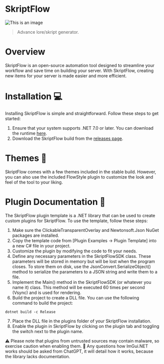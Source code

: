 # SkriptFlow
![This is an image](https://media.discordapp.net/attachments/891649862817427531/1092520940224659507/skriptflow_logo.png?width=992&height=415)
> Advance lore/skript generator.

# Overview
SkriptFlow is an open-source automation tool designed to streamline your workflow and save time on building your server. With SkriptFlow, creating new items for your server is made easier and more efficient.

# Installation 💻
Installing SkriptFlow is simple and straightforward. Follow these steps to get started:

1. Ensure that your system supports .NET 7.0 or later. You can download the runtime [here](https://dotnet.microsoft.com/en-us/download/dotnet/7.0).
2. Download the SkriptFlow build from the [releases page](https://github.com/survivalq/SkriptFlow/releases/tag/Stable).

# Themes 🎨
SkriptFlow comes with a few themes included in the stable build. However, you can also use the included FlowStyle plugin to customize the look and feel of the tool to your liking.

# Plugin Documentation 📖
The SkriptFlow plugin template is a .NET library that can be used to create custom plugins for SkriptFlow. To use the template, follow these steps:

1. Make sure the ClickableTransparentOverlay and Newtonsoft.Json NuGet packages are installed.
2. Copy the template code from [Plugin Examples -> Plugin Template] into a new C# file in your project.
3. Customize the plugin by modifying the code to fit your needs.
4. Define any necessary parameters in the SkriptFlowSDK class. These parameters will be stored in memory but will be lost when the program closes. To store them on disk, use the JsonConvert.SerializeObject() method to serialize the parameters to a JSON string and write them to a file.
5. Implement the Main() method in the SkriptFlowSDK (or whatever you name it) class. This method will be executed 60 times per second (Vsync) and is used for rendering.
6. Build the project to create a DLL file. You can use the following command to build the project:
```C-Sharp
dotnet build -c Release
```
7. Place the DLL file in the plugins folder of your SkriptFlow installation.
8. Enable the plugin in SkriptFlow by clicking on the plugin tab and toggling the switch next to the plugin name.

⚠️ Please note that plugins from untrusted sources may contain malware, so exercise caution when enabling them.
🤔 Any questions how ImGui.NET works should be asked from ChatGPT, it will detail how it works, because the library lacks documentation.
